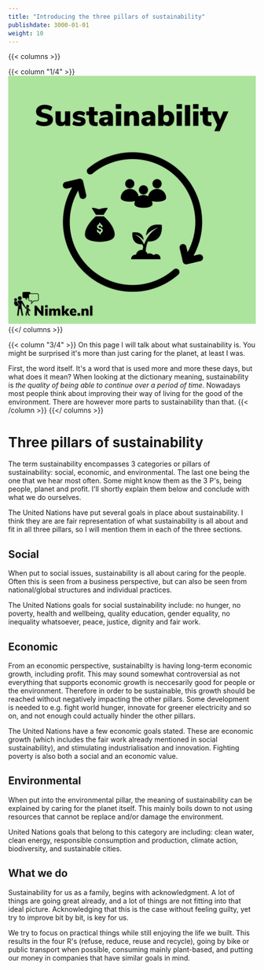 ```yaml
---
title: "Introducing the three pillars of sustainability"
publishdate: 3000-01-01
weight: 10
---
```


{{< columns >}}

{{< column "1/4" >}}
![Picture of sustainability with people, money and plant](/images/sustainability.jpeg)
{{</ columns >}}

{{< column "3/4" >}}
On this page I will talk about what sustainability is. You might be surprised it's more than just caring for the planet, at least I was.

First, the word itself. It's a word that is used more and more these days, but what does it mean? When looking at the dictionary meaning, sustainability is _the quality of being able to continue over a period of time_. Nowadays most people think about improving their way of living for the good of the environment. There are however more parts to sustainability than that.
{{< /column >}}
{{</ columns >}}

# Three pillars of sustainability

The term sustainability encompasses 3 categories or pillars of sustainability: social, economic, and environmental. The last one being the one that we hear most often. Some might know them as the 3 P's, being people, planet and profit. I'll shortly explain them below and conclude with what we do ourselves.

The United Nations have put several goals in place about sustainability. I think they are are fair representation of what sustainability is all about and fit in all three pillars, so I will mention them in each of the three sections.

## Social

When put to social issues, sustainability is all about caring for the people. Often this is seen from a business perspective, but can also be seen from national/global structures and individual practices.

The United Nations goals for social sustainability include: no hunger, no poverty, health and wellbeing, quality education, gender equality, no inequality whatsoever, peace, justice, dignity and fair work.

## Economic

From an economic perspective, sustainabilty is having long-term economic growth, including profit. This may sound somewhat controversial as not everything that supports economic growth is neccesarily good for people or the environment. Therefore in order to be sustainable, this growth should be reached without negatively impacting the other pillars. Some development is needed to e.g. fight world hunger, innovate for greener electricity and so on, and not enough could actually hinder the other pillars.

The United Nations have a few economic goals stated. These are economic growth (which includes the fair work already mentioned in social sustainability), and stimulating industrialisation and innovation. Fighting poverty is also both a social and an economic value.

## Environmental

When put into the environmental pillar, the meaning of sustainability can be explained by caring for the planet itself. This mainly boils down to not using resources that cannot be replace and/or damage the environment.

United Nations goals that belong to this category are including: clean water, clean energy, responsible consumption and production, climate action, biodiversity, and sustainable cities.

## What we do

Sustainability for us as a family, begins with acknowledgment. A lot of things are going great already, and a lot of things are not fitting into that ideal picture. Acknowledging that this is the case without feeling guilty, yet try to improve bit by bit, is key for us.

We try to focus on practical things while still enjoying the life we built. This results in the four R's (refuse, reduce, reuse and recycle), going by bike or public transport when possible, consuming mainly plant-based, and putting our money in companies that have similar goals in mind.

<!-- You are also going by bike :P -->
